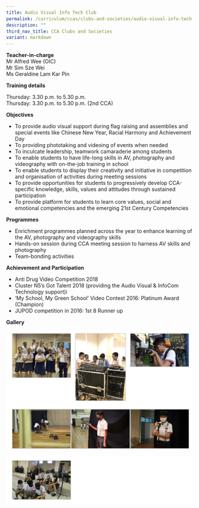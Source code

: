 ```yaml
---
title: Audio Visual Info Tech Club
permalink: /curriculum/ccas/clubs-and-societies/audio-visual-info-tech-club/
description: ""
third_nav_title: CCA Clubs and Societies
variant: markdown
---
```

**Teacher-in-charge**  
Mr Alfred Wee (OIC)  
Mr Sim Sze Wei <br>
Ms Geraldine Lam Kar Pin

**Training details**

Thursday: 3.30 p.m. to 5.30 p.m.  
Thursday: 3.30 p.m. to 5.30 p.m. (2nd&nbsp;CCA)

**Objectives**

*   To provide audio visual support during flag raising and assemblies and special events like Chinese New Year, Racial Harmony and Achievement Day
*   To providing phototaking and videoing of events when needed
*   To inculcate leadership, teamwork camaraderie among students
*   To enable students to have life-long skills in AV, photography and videography with on-the-job training&nbsp;in school
*   To enable students to display their creativity and initiative in competition and organisation of activities during meeting sessions
*   To provide opportunities for students to progressively develop CCA-specific knowledge, skills, values and attitudes through sustained participation
*   To provide platform for students to learn core values, social and emotional competencies and the emerging 21st Century Competencies

**Programmes**

*   Enrichment programmes planned across the year to enhance learning of the AV, photography and videography skills
*   Hands-on session during CCA meeting session to harness AV skills and photography
*   Team-bonding activities

**Achievement and Participation**

*   Anti Drug Video Competition 2018
*   Cluster N5’s Got Talent 2018 (providing the Audio Visual &amp; InfoCom Technology support)i
*   ‘My School, My Green School’ Video Contest 2016: Platinum Award (Champion)
*   JUPOD competition in 2016: 1st&nbsp;8 Runner up

**Gallery**

![Audio Visual Info Tech Club](/images/Audio%20Visual%20Info%20Tech%20Club_1.jpg)

![Audio Visual Info Tech Club](/images/Audio%20Visual%20Info%20Tech%20Club.jpg)